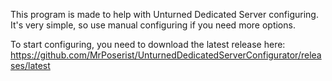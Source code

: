 This program is made to help with Unturned Dedicated Server configuring.
It's very simple, so use manual configuring if you need more options.

To start configuring, you need to download the latest release here: https://github.com/MrPoserist/UnturnedDedicatedServerConfigurator/releases/latest
